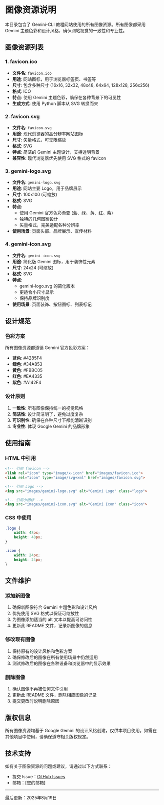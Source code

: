 # 图像资源说明

本目录包含了 Gemini-CLI 教程网站使用的所有图像资源。所有图像都采用 Gemini 主题色彩和设计风格，确保网站视觉的一致性和专业性。

## 图像资源列表

### 1. favicon.ico
- **文件名**: `favicon.ico`
- **用途**: 网站图标，用于浏览器标签页、书签等
- **尺寸**: 包含多种尺寸 (16x16, 32x32, 48x48, 64x64, 128x128, 256x256)
- **格式**: ICO
- **特点**: 使用 Gemini 主题色彩，确保在各种背景下的可见性
- **生成方式**: 使用 Python 脚本从 SVG 转换而来

### 2. favicon.svg
- **文件名**: `favicon.svg`
- **用途**: 现代浏览器的高分辨率网站图标
- **尺寸**: 矢量格式，可无限缩放
- **格式**: SVG
- **特点**: 简洁的 Gemini 主题设计，支持透明背景
- **兼容性**: 现代浏览器优先使用 SVG 格式的 favicon

### 3. gemini-logo.svg
- **文件名**: `gemini-logo.svg`
- **用途**: 网站主要 Logo，用于品牌展示
- **尺寸**: 100x100 (可缩放)
- **格式**: SVG
- **特点**: 
  - 使用 Gemini 官方色彩渐变 (蓝、绿、黄、红、紫)
  - 独特的几何图案设计
  - 矢量格式，完美适配各种分辨率
- **使用场景**: 页面头部、品牌展示、宣传材料

### 4. gemini-icon.svg
- **文件名**: `gemini-icon.svg`
- **用途**: 简化版 Gemini 图标，用于装饰性元素
- **尺寸**: 24x24 (可缩放)
- **格式**: SVG
- **特点**: 
  - gemini-logo.svg 的简化版本
  - 更适合小尺寸显示
  - 保持品牌识别度
- **使用场景**: 页面装饰、按钮图标、列表标记

## 设计规范

### 色彩方案
所有图像资源都遵循 Gemini 官方色彩方案：

- **蓝色**: #4285F4
- **绿色**: #34A853
- **黄色**: #FBBC05
- **红色**: #EA4335
- **紫色**: #A142F4

### 设计原则
1. **一致性**: 所有图像保持统一的视觉风格
2. **简洁性**: 设计简洁明了，避免过度复杂
3. **可识别性**: 确保在各种尺寸下都能清晰识别
4. **专业性**: 体现 Google Gemini 的品牌形象

## 使用指南

### HTML 中引用
```html
<!-- 引用 favicon -->
<link rel="icon" type="image/x-icon" href="images/favicon.ico">
<link rel="icon" type="image/svg+xml" href="images/favicon.svg">

<!-- 引用 Logo -->
<img src="images/gemini-logo.svg" alt="Gemini Logo" class="logo">

<!-- 引用小图标 -->
<img src="images/gemini-icon.svg" alt="Gemini Icon" class="icon">
```

### CSS 中使用
```css
.logo {
    width: 48px;
    height: 48px;
}

.icon {
    width: 24px;
    height: 24px;
}
```

## 文件维护

### 添加新图像
1. 确保新图像符合 Gemini 主题色彩和设计风格
2. 优先使用 SVG 格式以保证可缩放性
3. 为图像添加适当的 alt 文本以提高可访问性
4. 更新此 README 文件，记录新图像的信息

### 修改现有图像
1. 保持原有的设计风格和色彩方案
2. 确保修改后的图像在所有使用场景中仍然适用
3. 测试修改后的图像在各种设备和浏览器中的显示效果

### 删除图像
1. 确认图像不再被任何文件引用
2. 更新此 README 文件，删除相应图像的记录
3. 提交更改时说明删除原因

## 版权信息

所有图像资源均基于 Google Gemini 的设计风格创建，仅供本项目使用。如需在其他项目中使用，请确保遵守相关版权规定。

## 技术支持

如有关于图像资源的问题或建议，请通过以下方式联系：

- 提交 Issue：[GitHub Issues](链接)
- 邮箱：[您的邮箱]

---

最后更新：2025年8月19日
